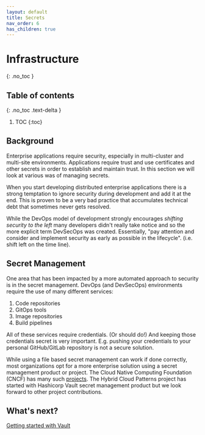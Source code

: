 ```yaml
---
layout: default
title: Secrets
nav_order: 6
has_children: true
---
```


# Infrastructure

{: .no_toc }

## Table of contents

{: .no_toc .text-delta }

1. TOC
{:toc}

## Background

Enterprise applications require security, especially in multi-cluster and multi-site environments. Applications require trust and use certificates and other secrets in order to establish and maintain trust. In this section we will look at various was of managing secrets.

When you start developing distributed enterprise applications there is a strong temptation to ignore security during development and add it at the end. This is proven to be a very bad practice that accumulates technical debt that sometimes never gets resolved.

While the DevOps model of development strongly encourages *shifting security to the left* many developers didn't really take notice and so the more explicit term DevSecOps was created. Essentially, "pay attention and consider and implement security as early as possible in the lifecycle". (i.e. shift left on the time line).

## Secret Management

One area that has been impacted by a more automated approach to security is in the secret management. DevOps (and DevSecOps) environments require the use of many different services:

1. Code repositories
1. GitOps tools
1. Image repositories
1. Build pipelines

All of these services require credentials. (Or should do!) And keeping those credentials secret is very important. E.g. pushing your credentials to your personal GitHub/GitLab repository is not a secure solution.

While using a file based secret management can work if done correctly, most organizations opt for a more enterprise solution using a secret management product or project. The Cloud Native Computing Foundation (CNCF) has many such [projects](https://radar.cncf.io/2021-02-secrets-management). The Hybrid Cloud Patterns project has started with Hashicorp Vault secret management product but we look forward to other project contributions.

## What's next?

[Getting started with Vault](/secrets/vault/)
